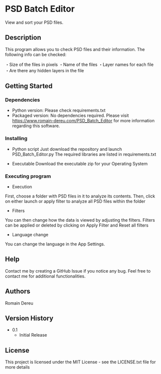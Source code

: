 # PSD Batch Editor

View and sort your PSD files.

## Description

This program allows you to check PSD files and their information.
The following info can be checked:

・Size of the files in pixels
・Name of the files
・Layer names for each file
・Are there any hidden layers in the file

## Getting Started

### Dependencies

* Python version: Please check requirements.txt
* Packaged version: No dependencies required.
Please visit https://www.romain-dereu.com/PSD_Batch_Editor for more information regarding this software.

### Installing

* Python script
Just download the repository and launch PSD_Batch_Editor.py
The required libraries are listed in requirements.txt

* Executable
Download the executable zip for your Operating System

### Executing program

* Execution

First, choose a folder with PSD files in it to analyze its contents.
Then, click on either launch or apply filter to analyze all PSD files within the folder

* Filters

You can then change how the data is viewed by adjusting the filters.
Filters can be applied or deleted by clicking on Apply Filter and Reset all filters

* Language change

You can change the language in the App Settings.

## Help

Contact me by creating a GitHub Issue if you notice any bug.
Feel free to contact me for additional functionalities.

## Authors

Romain Dereu  

## Version History

* 0.1
    * Initial Release

## License

This project is licensed under the MIT License - see the LICENSE.txt file 
for more details
